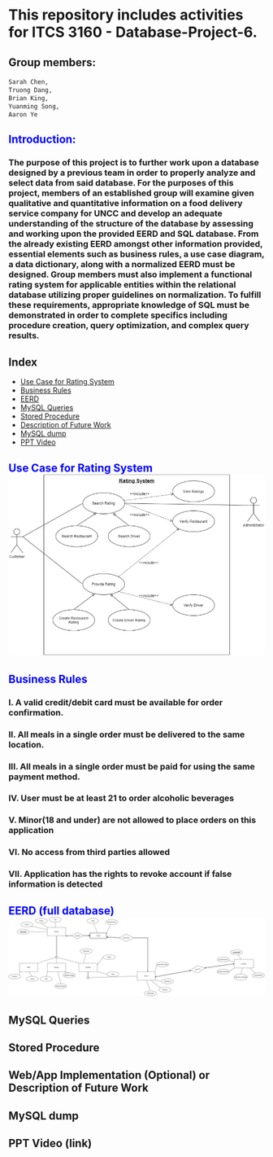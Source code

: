# This repository includes activities for ITCS 3160 - Database-Project-6.

## Group members:
    Sarah Chen,
    Truong Dang,
    Brian King,
    Yuanming Song,
    Aaron Ye
    
## <span style="color:blue"> Introduction: </span>
### The purpose of this project is to further work upon a database designed by a previous team in order to properly analyze and select data from said database. For the purposes of this project, members of an established group will examine given qualitative and quantitative information on a food delivery service company for UNCC and develop an adequate understanding of the structure of the database by assessing and working upon the provided EERD and SQL database. From the already existing EERD amongst other information provided, essential elements such as business rules, a use case diagram, a data dictionary, along with a normalized EERD must be designed. Group members must also implement a functional rating system for applicable entities within the relational database utilizing proper guidelines on normalization. To fulfill these requirements, appropriate knowledge of SQL must be demonstrated in order to complete specifics including procedure creation, query optimization, and complex query results.

## Index
* [Use Case for Rating System](#Use-Case-for-Rating-System)
* [Business Rules](#Business-Rules)
* [EERD](#EERD (full database))
* [MySQL Queries](#MySQL-Queries)
* [Stored Procedure](#Stored-Procedure)
* [Description of Future Work](#Description-of-Future-Work)
* [MySQL dump](#MySQL-dump)
* [PPT Video](#PPT-Video)

## <span style="color:blue">Use Case for Rating System</span>![](Project%20Use%20Case%20Diagram%20(1).jpg)

## <span style="color:blue">Business Rules</span>
### I. A valid credit/debit card must be available for order confirmation.
### II. All meals in a single order must be delivered to the same location. 
### III. All meals in a single order must be paid for using the same payment method.
### IV. User must be at least 21 to order alcoholic beverages
### V. Minor(18 and under) are not allowed to place orders on this application
### VI. No access from third parties allowed
### VII. Application has the rights to revoke account if false information is detected


## <span style="color:blue">EERD (full database)</span>![](ProjectEERD.png)
## MySQL Queries
## Stored Procedure
## Web/App Implementation (Optional) or Description of Future Work
## MySQL dump
## PPT Video (link)
